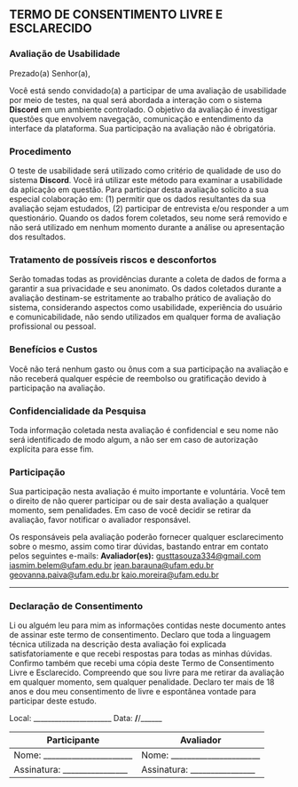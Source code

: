 

## TERMO DE CONSENTIMENTO LIVRE E ESCLARECIDO

### Avaliação de Usabilidade

Prezado(a) Senhor(a),

Você está sendo convidado(a) a participar de uma avaliação de usabilidade por meio de testes, na qual será abordada a interação com o sistema **Discord** em um ambiente controlado. O objetivo da avaliação é investigar questões que envolvem navegação, comunicação e entendimento da interface da plataforma. Sua participação na avaliação não é obrigatória.

### Procedimento

O teste de usabilidade será utilizado como critério de qualidade de uso do sistema **Discord**. Você irá utilizar este método para examinar a usabilidade da aplicação em questão. Para participar desta avaliação solicito a sua especial colaboração em: (1) permitir que os dados resultantes da sua avaliação sejam estudados, (2) participar de entrevista e/ou responder a um questionário. Quando os dados forem coletados, seu nome será removido e não será utilizado em nenhum momento durante a análise ou apresentação dos resultados.

### Tratamento de possíveis riscos e desconfortos

Serão tomadas todas as providências durante a coleta de dados de forma a garantir a sua privacidade e seu anonimato. Os dados coletados durante a avaliação destinam-se estritamente ao trabalho prático de avaliação do sistema, considerando aspectos como usabilidade, experiência do usuário e comunicabilidade, não sendo utilizados em qualquer forma de avaliação profissional ou pessoal.

### Benefícios e Custos

Você não terá nenhum gasto ou ônus com a sua participação na avaliação e não receberá qualquer espécie de reembolso ou gratificação devido à participação na avaliação.

### Confidencialidade da Pesquisa

Toda informação coletada nesta avaliação é confidencial e seu nome não será identificado de modo algum, a não ser em caso de autorização explícita para esse fim.

### Participação

Sua participação nesta avaliação é muito importante e voluntária. Você tem o direito de não querer participar ou de sair desta avaliação a qualquer momento, sem penalidades. Em caso de você decidir se retirar da avaliação, favor notificar o avaliador responsável.

Os responsáveis pela avaliação poderão fornecer qualquer esclarecimento sobre o mesmo, assim como tirar dúvidas, bastando entrar em contato pelos seguintes e-mails:
**Avaliador(es):** gusttasouza334@gmail.com iasmim.belem@ufam.edu.br jean.barauna@ufam.edu.br geovanna.paiva@ufam.edu.br kaio.moreira@ufam.edu.br


---

### Declaração de Consentimento

Li ou alguém leu para mim as informações contidas neste documento antes de assinar este termo de consentimento. Declaro que toda a linguagem técnica utilizada na descrição desta avaliação foi explicada satisfatoriamente e que recebi respostas para todas as minhas dúvidas. Confirmo também que recebi uma cópia deste Termo de Consentimento Livre e Esclarecido. Compreendo que sou livre para me retirar da avaliação em qualquer momento, sem qualquer penalidade. Declaro ter mais de 18 anos e dou meu consentimento de livre e espontânea vontade para participar deste estudo.

Local: \_\_\_\_\_\_\_\_\_\_\_\_\_\_\_\_\_\_\_\_\_\_
Data: ****/****/\_\_\_\_\_\_

| Participante                                       | Avaliador                                          |
| -------------------------------------------------- | -------------------------------------------------- |
| Nome: \_\_\_\_\_\_\_\_\_\_\_\_\_\_\_\_\_\_\_\_\_\_ | Nome: \_\_\_\_\_\_\_\_\_\_\_\_\_\_\_\_\_\_\_\_\_\_ |
| Assinatura: \_\_\_\_\_\_\_\_\_\_\_\_\_\_\_\_       | Assinatura: \_\_\_\_\_\_\_\_\_\_\_\_\_\_\_\_       |

